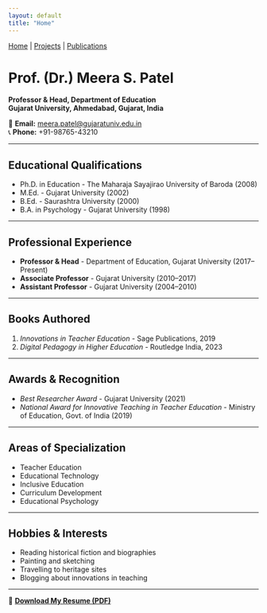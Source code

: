 ```yaml
---
layout: default
title: "Home"
---
```


[Home](/) | [Projects](/projects) | [Publications](/publications)

# Prof. (Dr.) Meera S. Patel  
**Professor & Head, Department of Education**  
**Gujarat University, Ahmedabad, Gujarat, India**  

📧 **Email:** meera.patel@gujaratuniv.edu.in  
📞 **Phone:** +91-98765-43210  

---

## Educational Qualifications
- Ph.D. in Education - The Maharaja Sayajirao University of Baroda (2008)  
- M.Ed. - Gujarat University (2002)  
- B.Ed. - Saurashtra University (2000)  
- B.A. in Psychology - Gujarat University (1998)  

---

## Professional Experience
- **Professor & Head** - Department of Education, Gujarat University (2017–Present)  
- **Associate Professor** - Gujarat University (2010–2017)  
- **Assistant Professor** - Gujarat University (2004–2010)  

---

## Books Authored
1. *Innovations in Teacher Education* - Sage Publications, 2019  
2. *Digital Pedagogy in Higher Education* - Routledge India, 2023  

---

## Awards & Recognition
- *Best Researcher Award* - Gujarat University (2021)  
- *National Award for Innovative Teaching in Teacher Education* - Ministry of Education, Govt. of India (2019)  

---

## Areas of Specialization
- Teacher Education  
- Educational Technology  
- Inclusive Education  
- Curriculum Development  
- Educational Psychology  

---

## Hobbies & Interests
- Reading historical fiction and biographies  
- Painting and sketching  
- Travelling to heritage sites  
- Blogging about innovations in teaching  

---

📄 **[Download My Resume (PDF)](/assets/Professor_Biodata.pdf)**
